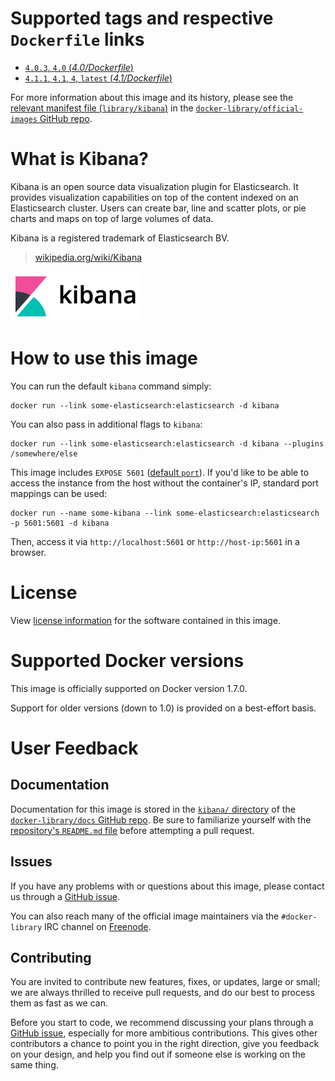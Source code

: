 # Supported tags and respective `Dockerfile` links

-	[`4.0.3`, `4.0` (*4.0/Dockerfile*)](https://github.com/docker-library/kibana/blob/0ffeed9bb61036fca3f23fa4f9208b90a484f150/4.0/Dockerfile)
-	[`4.1.1`, `4.1`, `4`, `latest` (*4.1/Dockerfile*)](https://github.com/docker-library/kibana/blob/9c61015ec5a8f9a7da32a9a3e28f9a0caf29fc8b/4.1/Dockerfile)

For more information about this image and its history, please see the [relevant manifest file (`library/kibana`)](https://github.com/docker-library/official-images/blob/master/library/kibana) in the [`docker-library/official-images` GitHub repo](https://github.com/docker-library/official-images).

# What is Kibana?

Kibana is an open source data visualization plugin for Elasticsearch. It provides visualization capabilities on top of the content indexed on an Elasticsearch cluster. Users can create bar, line and scatter plots, or pie charts and maps on top of large volumes of data.

Kibana is a registered trademark of Elasticsearch BV.

> [wikipedia.org/wiki/Kibana](https://en.wikipedia.org/wiki/Kibana)

![logo](https://raw.githubusercontent.com/docker-library/docs/master/kibana/logo.png)

# How to use this image

You can run the default `kibana` command simply:

	docker run --link some-elasticsearch:elasticsearch -d kibana

You can also pass in additional flags to `kibana`:

	docker run --link some-elasticsearch:elasticsearch -d kibana --plugins /somewhere/else

This image includes `EXPOSE 5601` ([default `port`](https://www.elastic.co/guide/en/kibana/current/_setting_kibana_server_properties.html)). If you'd like to be able to access the instance from the host without the container's IP, standard port mappings can be used:

	docker run --name some-kibana --link some-elasticsearch:elasticsearch -p 5601:5601 -d kibana

Then, access it via `http://localhost:5601` or `http://host-ip:5601` in a browser.

# License

View [license information](https://github.com/elastic/kibana/blob/4557a6fc0ba08c5e7ac813a180179e5e2631c90a/LICENSE.md) for the software contained in this image.

# Supported Docker versions

This image is officially supported on Docker version 1.7.0.

Support for older versions (down to 1.0) is provided on a best-effort basis.

# User Feedback

## Documentation

Documentation for this image is stored in the [`kibana/` directory](https://github.com/docker-library/docs/tree/master/kibana) of the [`docker-library/docs` GitHub repo](https://github.com/docker-library/docs). Be sure to familiarize yourself with the [repository's `README.md` file](https://github.com/docker-library/docs/blob/master/README.md) before attempting a pull request.

## Issues

If you have any problems with or questions about this image, please contact us through a [GitHub issue](https://github.com/docker-library/kibana/issues).

You can also reach many of the official image maintainers via the `#docker-library` IRC channel on [Freenode](https://freenode.net).

## Contributing

You are invited to contribute new features, fixes, or updates, large or small; we are always thrilled to receive pull requests, and do our best to process them as fast as we can.

Before you start to code, we recommend discussing your plans through a [GitHub issue](https://github.com/docker-library/kibana/issues), especially for more ambitious contributions. This gives other contributors a chance to point you in the right direction, give you feedback on your design, and help you find out if someone else is working on the same thing.
